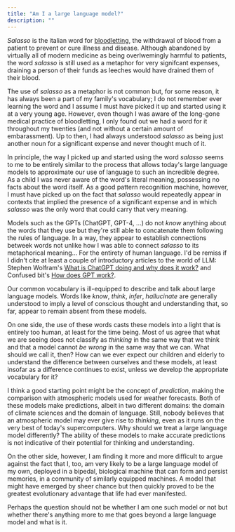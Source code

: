 ```yaml
---
title: "Am I a large language model?"
description: ""
---
```


_Salasso_ is the italian word for [bloodletting][1], the withdrawal of blood
from a patient to prevent or cure illness and disease. Although abandoned by
virtually all of modern medicine as being overlwemingly harmful to patients,
the word _salasso_ is still used as a metaphor for very signifcant expenses,
draining a person of their funds as leeches would have drained them of their
blood.

The use of _salasso_ as a metaphor is not common but, for some reason, it has
always been a part of my family's vocabulary; I do not remember ever learning
the word and I assume I must have picked it up and started using it at a very
young age. However, even though I was aware of the long-gone medical practice
of bloodletting, I only found out we had a word for it throughout my twenties
(and not without a certain amount of embarassment). Up to then, I had always
understood _salasso_ as being just another noun for a significant expense and
never thought much of it.

In principle, the way I picked up and started using the word _salasso_ seems
to me to be entirely similar to the process that allows today's large language
models to approximate our use of language to such an incredible degree. As a
child I was never aware of the word's literal meaning, possessing no facts
about the word itself. As a good pattern recognition machine, however, I must
have picked up on the fact that _salasso_ would repeatedly appear in contexts
that implied the presence of a significant expense and in which _salasso_ was
the only word that could carry that very meaning.

Models such as the GPTs (ChatGPT, GPT-4, ...) do not _know_ anything about the
words that they use but they're still able to concatenate them following the
rules of language. In a way, they appear to establish connections betweek words
not unlike how I was able to connect _salasso_ to its metaphorical meaning...
For the entirety of human language. I'd be remiss if I didn't cite at least a
couple of introductory articles to the world of LLM: Stephen Wolfram's 
[What is ChatGPT doing and why does it work?][3] and Confused bit's
[How does GPT work?][2].

Our common vocabulary is ill-equipped to describe and talk about large
language models. Words like _know_, _think_, _infer_, _hallucinate_ are
generally understood to imply a level of conscious thought and understanding
that, so far, appear to remain absent from these models.

On one side, the use of these words casts these models into a light that is
entirely too human, at least for the time being. Most of us agree that what
we are seeing does not classify as _thinking_ in the same way that we think
and that a model cannot _be wrong_ in the same way that we can. What should
we call it, then? How can we ever expect our children and elderly to
understand the difference between ourselves and these models, at least insofar
as a difference continues to exist, unless we develop the appropriate
vocabulary for it?

I think a good starting point might be the concept of _prediction_, making the
comparison with atmospheric models used for weather forecasts. Both of these 
models make predictions, albeit in two different domains: the domain of climate
sciences and the domain of language. Still, nobody believes that an atmospheric
model may ever give rise to _thinking_, even as it runs on the very best of
today's supercomputers. Why should we treat a large language model differently?
The ability of these models to make accurate predictions is not indicative of
their potential for thinking and understanding.

On the other side, however, I am finding it more and more difficult to argue
against the fact that I, too, am very likely to be a large language model of
my own, deployed in a bipedal, biological machine that can form and persist
memories, in a community of similarly equipped machines. A model that might
have emerged by sheer chance but then quickly proved to be the greatest 
evolutionary advantage that life had ever manifested.

Perhaps the question should not be whether I am one such model or not but
whether there's anything more to me that goes beyond a large language model
and what is it.

[1]: https://en.wikipedia.org/wiki/Bloodletting
[2]: https://confusedbit.dev/posts/how_does_gpt_work/
[3]: https://writings.stephenwolfram.com/2023/02/what-is-chatgpt-doing-and-why-does-it-work/
